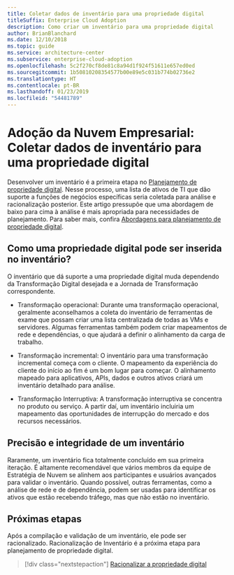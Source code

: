 ```yaml
---
title: Coletar dados de inventário para uma propriedade digital
titleSuffix: Enterprise Cloud Adoption
description: Como criar um inventário para uma propriedade digital
author: BrianBlanchard
ms.date: 12/10/2018
ms.topic: guide
ms.service: architecture-center
ms.subservice: enterprise-cloud-adoption
ms.openlocfilehash: 5c2f270cf8de81c8a94d1f924f51611e657ed0ed
ms.sourcegitcommit: 1b50810208354577b00e89e5c031b774b02736e2
ms.translationtype: HT
ms.contentlocale: pt-BR
ms.lasthandoff: 01/23/2019
ms.locfileid: "54481789"
---
```

# <a name="enterprise-cloud-adoption-gather-inventory-data-for-a-digital-estate"></a>Adoção da Nuvem Empresarial: Coletar dados de inventário para uma propriedade digital

Desenvolver um inventário é a primeira etapa no [Planejamento de propriedade digital](overview.md). Nesse processo, uma lista de ativos de TI que dão suporte a funções de negócios específicas seria coletada para análise e racionalização posterior. Este artigo pressupõe que uma abordagem de baixo para cima à análise é mais apropriada para necessidades de planejamento. Para saber mais, confira [Abordagens para planejamento de propriedade digital](./approach.md).

## <a name="how-can-a-digital-estate-be-inventoried"></a>Como uma propriedade digital pode ser inserida no inventário?

O inventário que dá suporte a uma propriedade digital muda dependendo da Transformação Digital desejada e a Jornada de Transformação correspondente.

- Transformação operacional: Durante uma transformação operacional, geralmente aconselhamos a coleta do inventário de ferramentas de exame que possam criar uma lista centralizada de todas as VMs e servidores. Algumas ferramentas também podem criar mapeamentos de rede e dependências, o que ajudará a definir o alinhamento da carga de trabalho.

- Transformação incremental: O inventário para uma transformação incremental começa com o cliente. O mapeamento da experiência do cliente do início ao fim é um bom lugar para começar. O alinhamento mapeado para aplicativos, APIs, dados e outros ativos criará um inventário detalhado para análise.

- Transformação Interruptiva: A transformação interruptiva se concentra no produto ou serviço. A partir daí, um inventário incluiria um mapeamento das oportunidades de interrupção do mercado e dos recursos necessários.

## <a name="accuracy-and-completeness-of-an-inventory"></a>Precisão e integridade de um inventário

Raramente, um inventário fica totalmente concluído em sua primeira iteração. É altamente recomendável que vários membros da equipe de Estratégia de Nuvem se alinhem aos participantes e usuários avançados para validar o inventário. Quando possível, outras ferramentas, como a análise de rede e de dependência, podem ser usadas para identificar os ativos que estão recebendo tráfego, mas que não estão no inventário.

## <a name="next-steps"></a>Próximas etapas

Após a compilação e validação de um inventário, ele pode ser racionalizado. Racionalização de Inventário é a próxima etapa para planejamento de propriedade digital.

> [!div class="nextstepaction"]
> [Racionalizar a propriedade digital](rationalize.md)